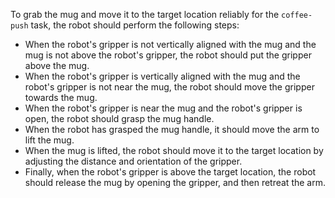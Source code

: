 To grab the mug and move it to the target location reliably for the `coffee-push` task, the robot should perform the following steps:
- When the robot's gripper is not vertically aligned with the mug and the mug is not above the robot's gripper, the robot should put the gripper above the mug.
- When the robot's gripper is vertically aligned with the mug and the robot's gripper is not near the mug, the robot should move the gripper towards the mug.
- When the robot's gripper is near the mug and the robot's gripper is open, the robot should grasp the mug handle.
- When the robot has grasped the mug handle, it should move the arm to lift the mug.
- When the mug is lifted, the robot should move it to the target location by adjusting the distance and orientation of the gripper.
- Finally, when the robot's gripper is above the target location, the robot should release the mug by opening the gripper, and then retreat the arm.